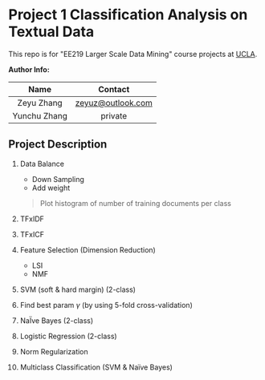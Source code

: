 # Project 1 Classification Analysis on Textual Data

This repo is for "EE219 Larger Scale Data Mining" course projects at [UCLA](http://www.ucla.edu).



**Author Info:**

|     Name     |      Contact      |
| :----------: | :---------------: |
|  Zeyu Zhang  | zeyuz@outlook.com |
| Yunchu Zhang |      private      |



## Project Description

1. Data Balance

   - Down Sampling
   - Add weight

   > Plot histogram of number of training documents per class

2. TFxIDF

3. TFxICF

4. Feature Selection (Dimension Reduction)

   - LSI
   - NMF

5. SVM (soft & hard margin) (2-class)

6. Find best param $\gamma$ (by using 5-fold cross-validation)

7. NaÏve Bayes (2-class)

8. Logistic Regression (2-class)

9. Norm Regularization

10. Multiclass Classification (SVM & Naïve Bayes)

